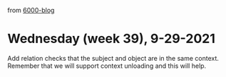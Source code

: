 from [6000-blog](../../../6000-blog.md)
# Wednesday (week 39), 9-29-2021
Add relation checks that the subject and object are in the same context. Remember that we will support context unloading and this will help.